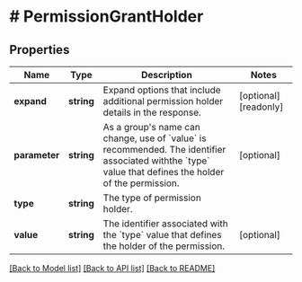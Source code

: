 # # PermissionGrantHolder

## Properties

Name | Type | Description | Notes
------------ | ------------- | ------------- | -------------
**expand** | **string** | Expand options that include additional permission holder details in the response. | [optional] [readonly]
**parameter** | **string** | As a group&#39;s name can change, use of &#x60;value&#x60; is recommended. The identifier associated withthe &#x60;type&#x60; value that defines the holder of the permission. | [optional]
**type** | **string** | The type of permission holder. |
**value** | **string** | The identifier associated with the &#x60;type&#x60; value that defines the holder of the permission. | [optional]

[[Back to Model list]](../../README.md#models) [[Back to API list]](../../README.md#endpoints) [[Back to README]](../../README.md)
